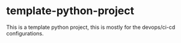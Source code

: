 # template-python-project
This is a template python project, this is mostly for the devops/ci-cd configurations.
